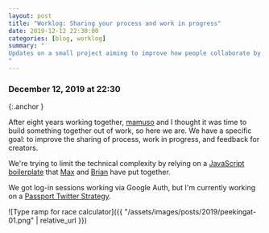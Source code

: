 ```yaml
---
layout: post
title: "Worklog: Sharing your process and work in progress"
date: 2019-12-12 22:30:00
categories: [blog, worklog]
summary: "
Updates on a small project aiming to improve how people collaborate by sharing their process, work in progress, and receive feedback.
"
---
```


### December 12, 2019 at 22:30
{:.anchor }

After eight years working together, [mamuso](http://mamuso.net) and I thought it was time to build something together out of work, so here we are. We have a specific goal: to improve the sharing of process, work in progress, and feedback for creators.

We're trying to limit the technical complexity by relying on a [JavaScript boilerplate](https://github.com/nice-boys/product-boilerplate) that [Max](https://mobile.twitter.com/mxstbr/) and [Brian](https://mobile.twitter.com/brian_lovin) have put together.

We got log-in sessions working via Google Auth, but I'm currently working on a [Passport Twitter Strategy](http://passportjs.org).

![Type ramp for race calculator]({{ "/assets/images/posts/2019/peekingat-01.png" | relative_url }})